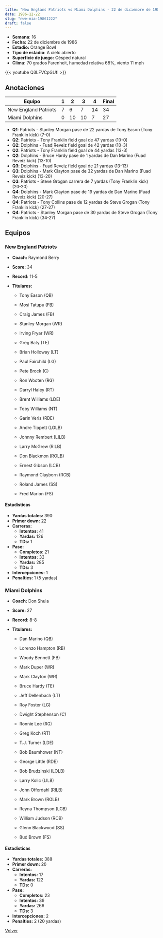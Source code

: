 ```yaml
---
title: "New England Patriots vs Miami Dolphins - 22 de diciembre de 1986"
date: 1986-12-22
slug: "nwe-mia-19861222"
draft: false
---
```


- **Semana:** 16
- **Fecha:** 22 de diciembre de 1986
- **Estadio:** Orange Bowl
- **Tipo de estadio:** A cielo abierto
- **Superficie de juego:** Césped natural
- **Clima:** 70 grados Farenheit, humedad relativa 68%, viento 11 mph


{{< youtube Q3LFVCpGUfI >}}


## Anotaciones
| Equipo | 1 | 2 | 3 | 4 | Final |
|--------|---|---|---|---|-------|
| New England Patriots  | 7 | 6 | 7 | 14  | 34 |
| Miami Dolphins  | 0 | 10 | 10 | 7  | 27 |
- **Q1**: Patriots - Stanley Morgan pase de 22 yardas de Tony Eason (Tony Franklin kick) (7-0)
- **Q2**: Patriots - Tony Franklin field goal de 47 yardas (10-0)
- **Q2**: Dolphins - Fuad Reveiz field goal de 42 yardas (10-3)
- **Q2**: Patriots - Tony Franklin field goal de 44 yardas (13-3)
- **Q2**: Dolphins - Bruce Hardy pase de 1 yardas de Dan Marino (Fuad Reveiz kick) (13-10)
- **Q3**: Dolphins - Fuad Reveiz field goal de 21 yardas (13-13)
- **Q3**: Dolphins - Mark Clayton pase de 32 yardas de Dan Marino (Fuad Reveiz kick) (13-20)
- **Q3**: Patriots - Steve Grogan carrera de 7 yardas (Tony Franklin kick) (20-20)
- **Q4**: Dolphins - Mark Clayton pase de 19 yardas de Dan Marino (Fuad Reveiz kick) (20-27)
- **Q4**: Patriots - Tony Collins pase de 12 yardas de Steve Grogan (Tony Franklin kick) (27-27)
- **Q4**: Patriots - Stanley Morgan pase de 30 yardas de Steve Grogan (Tony Franklin kick) (34-27)


## Equipos


### New England Patriots
* **Coach:** Raymond Berry
* **Score:** 34
* **Record:** 11-5
* **Titulares:** 

  * Tony Eason (QB) 

  * Mosi Tatupu (FB) 

  * Craig James (FB) 

  * Stanley Morgan (WR) 

  * Irving Fryar (WR) 

  * Greg Baty (TE) 

  * Brian Holloway (LT) 

  * Paul Fairchild (LG) 

  * Pete Brock (C) 

  * Ron Wooten (RG) 

  * Darryl Haley (RT) 

  * Brent Williams (LDE) 

  * Toby Williams (NT) 

  * Garin Veris (RDE) 

  * Andre Tippett (LOLB) 

  * Johnny Rembert (LILB) 

  * Larry McGrew (RILB) 

  * Don Blackmon (ROLB) 

  * Ernest Gibson (LCB) 

  * Raymond Clayborn (RCB) 

  * Roland James (SS) 

  * Fred Marion (FS) 

#### Estadísticas
* **Yardas totales:** 390
* **Primer down:** 22
* **Carreras:**
  * **Intentos:** 41
  * **Yardas:** 126
  * **TDs:** 1
* **Pase:**
  * **Completos:** 21
  * **Intentos:** 33
  * **Yardas:** 285
  * **TDs:** 3
* **Intercepciones:** 1
* **Penalties:** 1 (5 yardas)

### Miami Dolphins
* **Coach:** Don Shula
* **Score:** 27
* **Record:** 8-8
* **Titulares:** 

  * Dan Marino (QB) 

  * Lorenzo Hampton (RB) 

  * Woody Bennett (FB) 

  * Mark Duper (WR) 

  * Mark Clayton (WR) 

  * Bruce Hardy (TE) 

  * Jeff Dellenbach (LT) 

  * Roy Foster (LG) 

  * Dwight Stephenson (C) 

  * Ronnie Lee (RG) 

  * Greg Koch (RT) 

  * T.J. Turner (LDE) 

  * Bob Baumhower (NT) 

  * George Little (RDE) 

  * Bob Brudzinski (LOLB) 

  * Larry Kolic (LILB) 

  * John Offerdahl (RILB) 

  * Mark Brown (ROLB) 

  * Reyna Thompson (LCB) 

  * William Judson (RCB) 

  * Glenn Blackwood (SS) 

  * Bud Brown (FS) 

#### Estadísticas
* **Yardas totales:** 388
* **Primer down:** 20
* **Carreras:**
  * **Intentos:** 17
  * **Yardas:** 122
  * **TDs:** 0
* **Pase:**
  * **Completos:** 23
  * **Intentos:** 39
  * **Yardas:** 266
  * **TDs:** 3
* **Intercepciones:** 2
* **Penalties:** 2 (20 yardas)


[Volver](/historia/1986)

